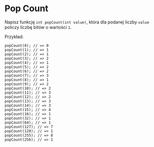 # Pop Count

Napisz funkcję `int popCount(int value)`, która dla podanej liczby `value` policzy liczbę bitów o wartości `1`.

Przykład:

```
popCount(0); // => 0
popCount(1); // => 1
popCount(2); // => 1
popCount(3); // => 2
popCount(4); // => 1
popCount(5); // => 2
popCount(6); // => 2
popCount(7); // => 3
popCount(8); // => 1
popCount(9); // => 2
popCount(10); // => 2
popCount(11); // => 3
popCount(12); // => 2
popCount(13); // => 3
popCount(14); // => 3
popCount(15); // => 4
popCount(16); // => 1
popCount(32); // => 1
popCount(64); // => 1
popCount(127); // => 7
popCount(128); // => 1
popCount(255); // => 8
popCount(256); // => 1
```
